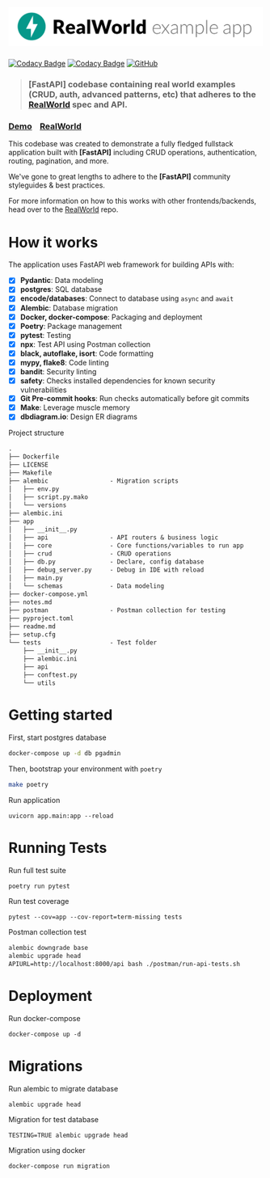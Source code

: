 # ![RealWorld Example App](logo.png)

[![Codacy Badge](https://api.codacy.com/project/badge/Grade/1446db35a9754f37a11e25b4632092dd)](https://app.codacy.com/gh/congdh/fastapi-async-realworld?utm_source=github.com&utm_medium=referral&utm_content=congdh/fastapi-async-realworld&utm_campaign=Badge_Grade)
[![Codacy Badge](https://app.codacy.com/project/badge/Coverage/5b47330b891e48c88fc1f37dfd89d56f)](https://www.codacy.com/gh/congdh/fastapi-async-realworld/dashboard?utm_source=github.com&utm_medium=referral&utm_content=congdh/fastapi-async-realworld&utm_campaign=Badge_Coverage)
[![GitHub](https://img.shields.io/github/license/congdh/fastapi-async-realworld)](https://github.com/congdh/fastapi-async-realworld/blob/master/LICENSE)

> ### [FastAPI] codebase containing real world examples (CRUD, auth, advanced patterns, etc) that adheres to the [RealWorld](https://github.com/gothinkster/realworld) spec and API.

### [Demo](https://github.com/gothinkster/realworld)    [RealWorld](https://github.com/gothinkster/realworld)

This codebase was created to demonstrate a fully fledged fullstack application built with **[FastAPI]** including CRUD operations, authentication, routing, pagination, and more.

We've gone to great lengths to adhere to the **[FastAPI]** community styleguides & best practices.

For more information on how to this works with other frontends/backends, head over to the [RealWorld](https://github.com/gothinkster/realworld) repo.

# How it works

The application uses FastAPI web framework for building APIs with:

-   [x] **Pydantic**: Data modeling
-   [x] **postgres**: SQL database
-   [x] **encode/databases**: Connect to database using `async` and `await`
-   [x] **Alembic**: Database migration
-   [x] **Docker, docker-compose**: Packaging and deployment
-   [x] **Poetry**: Package management
-   [x] **pytest**: Testing
-   [x] **npx**: Test API using Postman collection
-   [x] **black, autoflake, isort**: Code formatting
-   [x] **mypy, flake8**: Code linting
-   [x] **bandit**: Security linting
-   [x] **safety**: Checks installed dependencies for known security vulnerabilities
-   [x] **Git Pre-commit hooks**: Run checks automatically before git commits
-   [x] **Make**: Leverage muscle memory
-   [x] **dbdiagram.io**: Design ER diagrams

Project structure

    .
    ├── Dockerfile
    ├── LICENSE
    ├── Makefile
    ├── alembic                 - Migration scripts
    │   ├── env.py
    │   ├── script.py.mako
    │   └── versions
    ├── alembic.ini
    ├── app
    │   ├── __init__.py
    │   ├── api                 - API routers & business logic
    │   ├── core                - Core functions/variables to run app
    │   ├── crud                - CRUD operations
    │   ├── db.py               - Declare, config database
    │   ├── debug_server.py     - Debug in IDE with reload
    │   ├── main.py
    │   └── schemas             - Data modeling
    ├── docker-compose.yml
    ├── notes.md
    ├── postman                 - Postman collection for testing
    ├── pyproject.toml
    ├── readme.md
    ├── setup.cfg
    └── tests                   - Test folder
        ├── __init__.py
        ├── alembic.ini
        ├── api
        ├── conftest.py
        └── utils

# Getting started

First, start postgres database

```bash
docker-compose up -d db pgadmin
```

Then, bootstrap your environment with `poetry`

```bash
make poetry
```
Run application

```shell script
uvicorn app.main:app --reload
```

# Running Tests

Run full test suite

```shell script
poetry run pytest
```

Run test coverage

```shell script
pytest --cov=app --cov-report=term-missing tests
```

Postman collection test

```shell script
alembic downgrade base
alembic upgrade head
APIURL=http://localhost:8000/api bash ./postman/run-api-tests.sh
```

# Deployment

Run docker-compose

```shell script
docker-compose up -d
```

# Migrations

Run alembic to migrate database

```shell script
alembic upgrade head
```

Migration for test database

```shell script
TESTING=TRUE alembic upgrade head
```

Migration using docker

```shell script
docker-compose run migration
```
